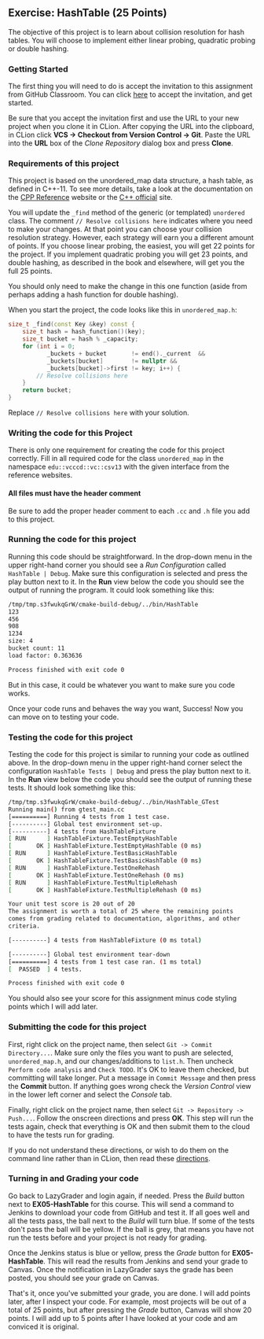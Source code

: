 ## Exercise: HashTable (25 Points)

The objective of this project is to learn about collision resolution for
hash tables. You will choose to implement either linear probing, quadratic
probing or double hashing.

### Getting Started

The first thing you will need to do is accept the invitation to this 
assignment from GitHub Classroom. You can click 
[here](https://classroom.github.com/a/58TIHTBb) to accept the 
invitation, and get started.

Be sure that you accept the invitation first and use the URL to your new project when you clone it in CLion. After copying
the URL into the clipboard, in CLion click **VCS -> Checkout from Version Control -> Git**. Paste the URL into the **URL** box of the _Clone Repository_ dialog box and press **Clone**.


### Requirements of this project

This project is based on the unordered_map data structure, a hash table, as defined in C++-11. To see more details,
take a look at the documentation on the [CPP Reference](https://en.cppreference.com/w/cpp/container/unordered_map) 
website or the [C++ official](http://www.cplusplus.com/reference/unordered_map/unordered_map/) site. 

You will update the `_find` method of the generic (or templated) `unordered` class. The comment
`// Resolve collisions here` indicates where you need to make your changes. At that point you can
choose your collision resolution strategy. However, each strategy will earn you a different amount
of points. If you choose linear probing, the easiest, you will get 22 points for the project. If
you implement quadratic probing you will get 23 points, and double hashing, as described in the book
and elsewhere, will get you the full 25 points.

You should only need to make the change in this one function (aside from perhaps adding a hash function
for double hashing).

When you start the project, the code looks like this in `unordered_map.h`:

```cpp
size_t _find(const Key &key) const {
    size_t hash = hash_function()(key);
    size_t bucket = hash % _capacity;
    for (int i = 0;
           _buckets + bucket       != end()._current  &&
           _buckets[bucket]        != nullptr &&
           _buckets[bucket]->first != key; i++) {
        // Resolve collisions here
    }
    return bucket;
}
```

Replace `// Resolve collisions here` with your solution.

### Writing the code for this Project

There is only one requirement for creating the code for this project correctly. 
Fill in all required code for the class `unordered_map` in the namespace `edu::vcccd::vc::csv13` with
the given interface from the reference websites. 

#### All files must have the header comment

Be sure to add the proper header comment to each `.cc` and `.h` file you add to this project.

### Running the code for this project

Running this code should be straightforward. In the drop-down 
menu in the upper right-hand corner you should see a *Run
Configuration* called `HashTable | Debug`. Make sure this 
configuration is selected and press the play button next to it.
In the **Run** view below the code you should see the output 
of running the program. It could look something like this:

```bash
/tmp/tmp.s3fwukqGrW/cmake-build-debug/../bin/HashTable
123
456
908
1234
size: 4
bucket count: 11
load factor: 0.363636

Process finished with exit code 0
```

But in this case, it could be whatever you want to make sure you code works.

Once your code runs and behaves the way you want, Success! Now you can move on to testing your code.

### Testing the code for this project

Testing the code for this project is similar to running your code
as outlined above. In the drop-down menu in the upper right-hand
corner select the configuration `HashTable Tests | Debug` and press the
play button next to it. In the **Run** view below the code you should
see the output of running these tests. It should look something
like this:

```bash
/tmp/tmp.s3fwukqGrW/cmake-build-debug/../bin/HashTable_GTest
Running main() from gtest_main.cc
[==========] Running 4 tests from 1 test case.
[----------] Global test environment set-up.
[----------] 4 tests from HashTableFixture
[ RUN      ] HashTableFixture.TestEmptyHashTable
[       OK ] HashTableFixture.TestEmptyHashTable (0 ms)
[ RUN      ] HashTableFixture.TestBasicHashTable
[       OK ] HashTableFixture.TestBasicHashTable (0 ms)
[ RUN      ] HashTableFixture.TestOneRehash
[       OK ] HashTableFixture.TestOneRehash (0 ms)
[ RUN      ] HashTableFixture.TestMultipleRehash
[       OK ] HashTableFixture.TestMultipleRehash (0 ms)

Your unit test score is 20 out of 20
The assignment is worth a total of 25 where the remaining points
comes from grading related to documentation, algorithms, and other
criteria.

[----------] 4 tests from HashTableFixture (0 ms total)

[----------] Global test environment tear-down
[==========] 4 tests from 1 test case ran. (1 ms total)
[  PASSED  ] 4 tests.

Process finished with exit code 0
```

You should also see your score for this assignment minus code styling points which I will add later.

### Submitting the code for this project

First, right click on the project name, then select `Git -> Commit Directory...`. 
Make sure only the files you want to push are selected, `unordered_map.h`, and our changes/additions to `list.h`.
Then uncheck `Perform code analysis` and `Check TODO`. It's OK to leave them checked,
but committing will take longer. Put a message in `Commit Message`
and then press the **Commit** button. If anything goes wrong check the _Version Control_ view
in the lower left corner and select the _Console_ tab.
 
Finally, right click on the project name,
then select `Git -> Repository -> Push...`. Follow the onscreen directions
and press **OK**. This step will run the tests again, check that everything is OK
and then submit them to the cloud to have the tests run for grading.

If you do not understand these directions, or wish to do them on the command
line rather than in CLion, then read these [directions](https://github.com/sbcc-cs140-fall2018/Course-Information/wiki/How-to-Turn-In-Every-Project).

### Turning in and Grading your code

Go back to LazyGrader and login again, if needed. Press the _Build_ button next to
**EX05-HashTable** for this course. This will send a command to Jenkins to download your code
from GitHub and test it. If all goes well and all the tests pass, the ball next to the _Build_
will turn blue. If some of the tests don't pass the ball will be yellow. If the ball is grey,
that means you have not run the tests before and your project is not ready for grading.

Once the Jenkins status is blue or yellow, press the _Grade_ button for **EX05-HashTable**.
This will read the results from Jenkins and send your grade to Canvas. Once the notification in 
LazyGrader says the grade has been posted, you should see your grade on Canvas.

That's it, once you've submitted your grade, you are done. I will add points later, after I 
inspect your code. For example, most projects will be out of a total of 25 points, but after 
pressing the _Grade_ button, Canvas will show 20 points. I will add up to 5 points after I have
looked at your code and am conviced it is original.